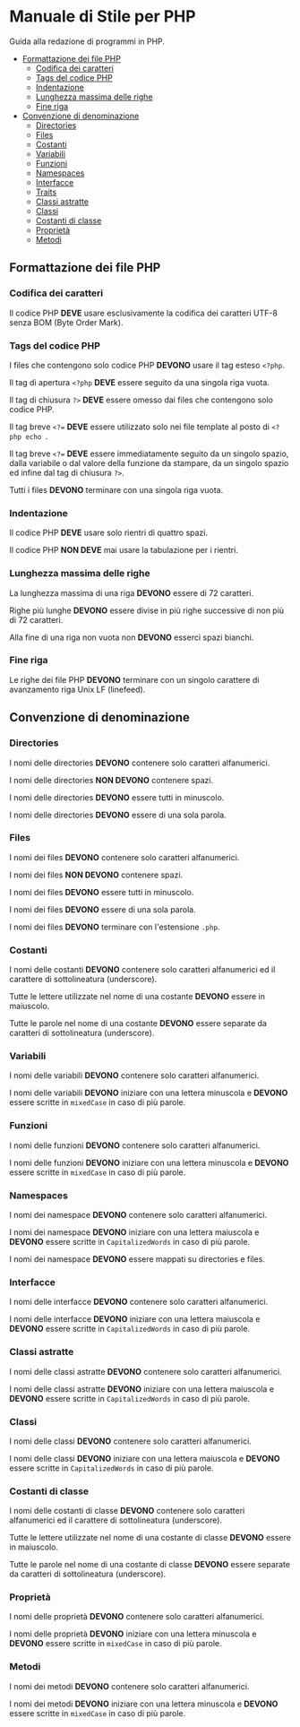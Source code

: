 # Manuale di Stile per PHP
Guida alla redazione di programmi in PHP.

* [Formattazione dei file PHP](#formattazione-dei-file-php)
  * [Codifica dei caratteri](#codifica-dei-caratteri)
  * [Tags del codice PHP](#tags-del-codice-php)
  * [Indentazione](#indentazione)
  * [Lunghezza massima delle righe](#lunghezza-massima-delle-righe) 
  * [Fine riga](#fine-riga) 
* [Convenzione di denominazione](#convenzione-di-denominazione)
  * [Directories](#directories)
  * [Files](#files)
  * [Costanti](#costanti)
  * [Variabili](#variabili)
  * [Funzioni](#funzioni)
  * [Namespaces](#namespaces)
  * [Interfacce](#interfacce)
  * [Traits](#traits)
  * [Classi astratte](#classi-astratte)
  * [Classi](#classi)
  * [Costanti di classe](#costanti-di-classe)
  * [Proprietà](#proprietà)
  * [Metodi](#metodi)

  
  
## Formattazione dei file PHP

### Codifica dei caratteri

Il codice PHP **DEVE** usare esclusivamente la codifica dei caratteri UTF-8 senza BOM (Byte Order Mark).


### Tags del codice PHP

I files che contengono solo codice PHP **DEVONO** usare il tag esteso `<?php`.

Il tag di apertura `<?php` **DEVE** essere seguito da una singola riga vuota.

Il tag di chiusura `?>` **DEVE** essere omesso dai files che contengono solo codice PHP.

Il tag breve `<?=` **DEVE** essere utilizzato solo nei file template al posto di `<?php echo `.

Il tag breve `<?=` **DEVE** essere immediatamente seguito da un singolo spazio, dalla variabile o dal valore della funzione da stampare, da un singolo spazio ed infine dal tag di chiusura `?>`.

Tutti i files **DEVONO** terminare con una singola riga vuota.


### Indentazione

Il codice PHP **DEVE** usare solo rientri di quattro spazi.

Il codice PHP **NON DEVE** mai usare la tabulazione per i rientri.


### Lunghezza massima delle righe
La lunghezza massima di una riga **DEVONO** essere di 72 caratteri.

Righe più lunghe **DEVONO** essere divise in più righe successive di non più di 72 caratteri.

Alla fine di una riga non vuota non **DEVONO** esserci spazi bianchi. 


### Fine riga
Le righe dei file PHP **DEVONO** terminare con un singolo carattere di avanzamento riga Unix LF (linefeed).


## Convenzione di denominazione

### Directories
I nomi delle directories **DEVONO** contenere solo caratteri alfanumerici.

I nomi delle directories **NON DEVONO** contenere spazi.

I nomi delle directories **DEVONO** essere tutti in minuscolo.

I nomi delle directories **DEVONO** essere di una sola parola.


### Files
I nomi dei files **DEVONO** contenere solo caratteri alfanumerici.

I nomi dei files **NON DEVONO** contenere spazi.

I nomi dei files **DEVONO** essere tutti in minuscolo.

I nomi dei files **DEVONO** essere di una sola parola.

I nomi dei files **DEVONO** terminare con l'estensione `.php`.


### Costanti
I nomi delle costanti **DEVONO** contenere solo caratteri alfanumerici ed il carattere di sottolineatura (underscore).

Tutte le lettere utilizzate nel nome di una costante **DEVONO** essere in maiuscolo.

Tutte le parole nel nome di una costante **DEVONO** essere separate da caratteri di sottolineatura (underscore).


### Variabili
I nomi delle variabili **DEVONO** contenere solo caratteri alfanumerici.

I nomi delle variabili **DEVONO** iniziare con una lettera minuscola e **DEVONO** essere scritte in `mixedCase` in caso di più parole.


### Funzioni
I nomi delle funzioni **DEVONO** contenere solo caratteri alfanumerici.

I nomi delle funzioni **DEVONO** iniziare con una lettera minuscola e **DEVONO** essere scritte in `mixedCase` in caso di più parole.


### Namespaces
I nomi dei namespace **DEVONO** contenere solo caratteri alfanumerici.

I nomi dei namespace **DEVONO** iniziare con una lettera maiuscola e **DEVONO** essere scritte in `CapitalizedWords` in caso di più parole.

I nomi dei namespace **DEVONO** essere mappati su directories e files.


### Interfacce
I nomi delle interfacce **DEVONO** contenere solo caratteri alfanumerici.

I nomi delle interfacce **DEVONO** iniziare con una lettera maiuscola e **DEVONO** essere scritte in `CapitalizedWords` in caso di più parole.


### Classi astratte
I nomi delle classi astratte **DEVONO** contenere solo caratteri alfanumerici.

I nomi delle classi astratte **DEVONO** iniziare con una lettera maiuscola e **DEVONO** essere scritte in `CapitalizedWords` in caso di più parole.


### Classi
I nomi delle classi **DEVONO** contenere solo caratteri alfanumerici.

I nomi delle classi **DEVONO** iniziare con una lettera maiuscola e **DEVONO** essere scritte in `CapitalizedWords` in caso di più parole.


### Costanti di classe
I nomi delle costanti di classe **DEVONO** contenere solo caratteri alfanumerici ed il carattere di sottolineatura (underscore).

Tutte le lettere utilizzate nel nome di una costante di classe **DEVONO** essere in maiuscolo.

Tutte le parole nel nome di una costante di classe **DEVONO** essere separate da caratteri di sottolineatura (underscore).


### Proprietà
I nomi delle proprietà **DEVONO** contenere solo caratteri alfanumerici.

I nomi delle proprietà **DEVONO** iniziare con una lettera minuscola e **DEVONO** essere scritte in `mixedCase` in caso di più parole.


### Metodi
I nomi dei metodi **DEVONO** contenere solo caratteri alfanumerici.

I nomi dei metodi **DEVONO** iniziare con una lettera minuscola e **DEVONO** essere scritte in `mixedCase` in caso di più parole.
